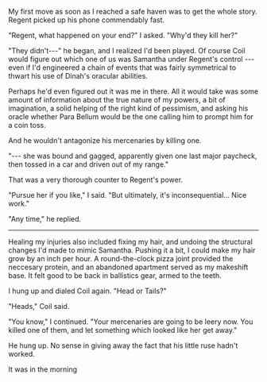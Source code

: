 My first move as soon as I reached a safe haven was to get the whole story. Regent picked up his
phone commendably fast.

"Regent, what happened on your end?" I asked. "Why'd they kill her?"

"They didn't---" he began, and I realized I'd been played. Of course Coil would figure out which one
of us was Samantha under Regent's control --- even if I'd engineered a chain of events that was fairly
symmetrical to thwart his use of Dinah's oracular abilities.

Perhaps he'd even figured out it was me in there. All it would take was some amount of information
about the true nature of my powers, a bit of imagination, a solid helping of the right kind of
pessimism, and asking his oracle whether Para Bellum would be the one calling him to prompt him for a coin toss.

And he wouldn't antagonize his mercenaries by killing one.

"--- she was bound and gagged, apparently given one last major paycheck, then tossed in a car and driven out
of my range."

That was a very thorough counter to Regent's power.

"Pursue her if you like," I said. "But ultimately, it's inconsequential... Nice work."

"Any time," he replied.

----

Healing my injuries also included fixing my hair, and undoing the structural changes I'd 
made to mimic Samantha. Pushing it a bit, I could make my hair grow by an inch per hour.
A round-the-clock pizza joint provided the neccesary protein, and an abandoned apartment
served as my makeshift base. It felt good to be back in ballistics gear, armed to the teeth.

I hung up and dialed Coil again. "Head or Tails?"

"Heads," Coil said.

"You know," I continued. "Your mercenaries are going to be leery now. You killed one of them,
and let something which looked like her get away."

He hung up. No sense in giving away the fact that his little ruse hadn't worked.

It was  in the morning

